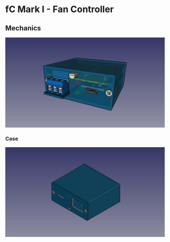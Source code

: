 # fC Mark I - Fan Controller

## Mechanics
![fC](Pictures/fC.png "fC")

### Case
![Case](Pictures/Case.png "Case")
